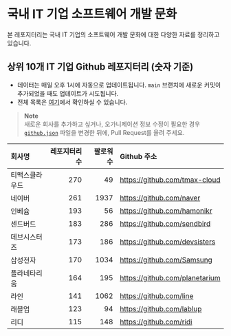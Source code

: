 # 국내 IT 기업 소프트웨어 개발 문화
본 레포지터리는 국내 IT 기업의 소프트웨어 개발 문화에 대한 다양한 자료를 정리하고 있습니다.

## 상위 10개 IT 기업 Github 레포지터리 (숫자 기준)

- 데이터는 매일 오후 1시에 자동으로 업데이트됩니다. `main` 브랜치에 새로운 커밋이 추가되었을 때도 업데이트가 시도됩니다.
- 전체 목록은 [여기](./github.md)에서 확인하실 수 있습니다.

> **Note**<br />
> 새로운 회사를 추가하고 싶거나, 오가니제이션 정보 수정이 필요한 경우 [`github.json`](./github.json) 파일을 변경한 뒤에, Pull Request를 올려 주세요.

<!-- MARKDOWN_TABLE(GITHUB): START -->

| **회사명** | **레포지터리 수** | **팔로워 수** | **Github 주소** |
|:---|---:|---:|:---|
| 티맥스클라우드 | 270 | 49 | https://github.com/tmax-cloud |
| 네이버 | 261 | 1937 | https://github.com/naver |
| 인베슘 | 193 | 56 | https://github.com/hamonikr |
| 센드버드 | 183 | 286 | https://github.com/sendbird |
| 데브시스터즈 | 173 | 186 | https://github.com/devsisters |
| 삼성전자 | 170 | 1034 | https://github.com/Samsung |
| 플라네타리움 | 164 | 195 | https://github.com/planetarium |
| 라인 | 141 | 1062 | https://github.com/line |
| 래블업 | 123 | 94 | https://github.com/lablup |
| 리디 | 115 | 148 | https://github.com/ridi |

<!-- MARKDOWN_TABLE(GITHUB): END -->
